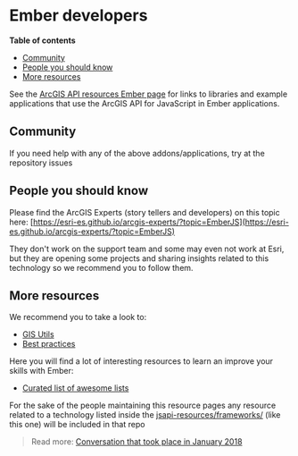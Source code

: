 # Ember developers
<!-- START doctoc generated TOC please keep comment here to allow auto update -->
<!-- DON'T EDIT THIS SECTION, INSTEAD RE-RUN doctoc TO UPDATE -->
**Table of contents**

- [Community](#community)
- [People you should know](#people-you-should-know)
- [More resources](#more-resources)

<!-- END doctoc generated TOC please keep comment here to allow auto update -->

See the [ArcGIS API resources Ember page](https://github.com/Esri/jsapi-resources/tree/master/frameworks/ember) for links to libraries and example applications that use the ArcGIS API for JavaScript in Ember applications.

## Community
If you need help with any of the above addons/applications, try at the repository issues

## People you should know
Please find the ArcGIS Experts (story tellers and developers) on this topic here: [https://esri-es.github.io/arcgis-experts/?topic=EmberJS](https://esri-es.github.io/arcgis-experts/?topic=EmberJS)

They don't work on the support team and some may even not work at Esri,
but they are opening some projects and sharing insights related to this
technology so we recommend you to follow them.

## More resources
We recommend you to take a look to:
* [GIS Utils](../../../gis/utils/README.md)
* [Best practices](../../best-practices/README.md)

Here you will find a lot of interesting resources to learn an improve your skills
with Ember:
* [Curated list of awesome lists](https://github.com/sindresorhus/awesome)


For the sake of the people maintaining this resource pages any resource related to a technology listed inside the [jsapi-resources/frameworks/](https://github.com/Esri/jsapi-resources/tree/master/frameworks/) (like this one) will be included in that repo

> Read more: [Conversation that took place in January 2018 ](https://github.com/hhkaos/awesome-arcgis/pull/13)
